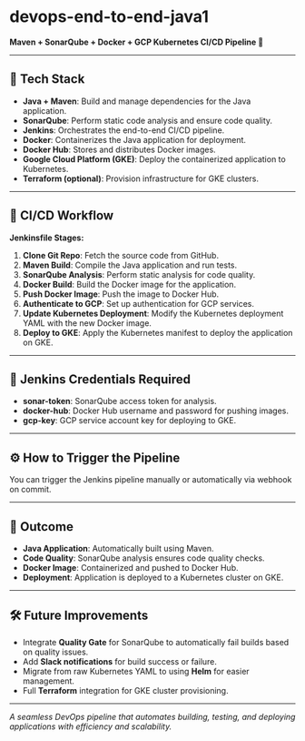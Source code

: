 # devops-end-to-end-java1
**Maven + SonarQube + Docker + GCP Kubernetes CI/CD Pipeline 🚀**

---

## 🔧 Tech Stack
- **Java + Maven**: Build and manage dependencies for the Java application.  
- **SonarQube**: Perform static code analysis and ensure code quality.  
- **Jenkins**: Orchestrates the end-to-end CI/CD pipeline.  
- **Docker**: Containerizes the Java application for deployment.  
- **Docker Hub**: Stores and distributes Docker images.  
- **Google Cloud Platform (GKE)**: Deploy the containerized application to Kubernetes.  
- **Terraform (optional)**: Provision infrastructure for GKE clusters.  

---

## 🔄 CI/CD Workflow  
**Jenkinsfile Stages:**  
1. **Clone Git Repo**: Fetch the source code from GitHub.  
2. **Maven Build**: Compile the Java application and run tests.  
3. **SonarQube Analysis**: Perform static analysis for code quality.  
4. **Docker Build**: Build the Docker image for the application.  
5. **Push Docker Image**: Push the image to Docker Hub.  
6. **Authenticate to GCP**: Set up authentication for GCP services.  
7. **Update Kubernetes Deployment**: Modify the Kubernetes deployment YAML with the new Docker image.  
8. **Deploy to GKE**: Apply the Kubernetes manifest to deploy the application on GKE.  

---

## 🔐 Jenkins Credentials Required
- **sonar-token**: SonarQube access token for analysis.  
- **docker-hub**: Docker Hub username and password for pushing images.  
- **gcp-key**: GCP service account key for deploying to GKE.  

---

## ⚙️ How to Trigger the Pipeline
You can trigger the Jenkins pipeline manually or automatically via webhook on commit.

---

## 🎯 Outcome
- **Java Application**: Automatically built using Maven.  
- **Code Quality**: SonarQube analysis ensures code quality checks.  
- **Docker Image**: Containerized and pushed to Docker Hub.  
- **Deployment**: Application is deployed to a Kubernetes cluster on GKE.  

---

## 🛠️ Future Improvements
- Integrate **Quality Gate** for SonarQube to automatically fail builds based on quality issues.  
- Add **Slack notifications** for build success or failure.  
- Migrate from raw Kubernetes YAML to using **Helm** for easier management.  
- Full **Terraform** integration for GKE cluster provisioning.  

---

*A seamless DevOps pipeline that automates building, testing, and deploying applications with efficiency and scalability.*  
